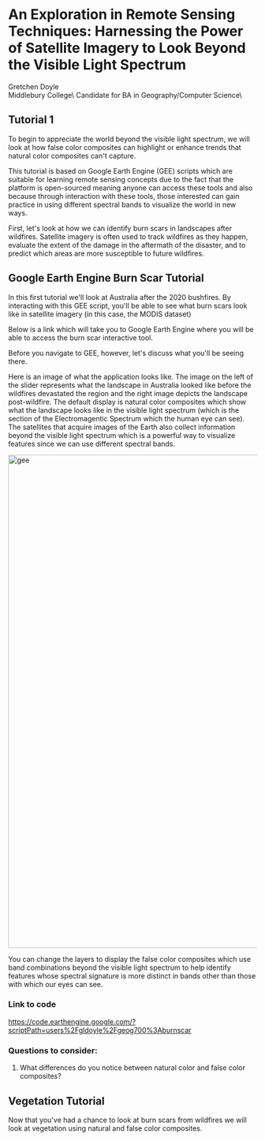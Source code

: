 # An Exploration in Remote Sensing Techniques: Harnessing the Power of Satellite Imagery to Look Beyond the Visible Light Spectrum

Gretchen Doyle\
Middlebury College\ 
Candidate for BA in Geography/Computer Science\

## Tutorial 1

To begin to appreciate the world beyond the visible light spectrum, we will look at how false color composites can highlight or enhance trends that natural color composites can't capture.

This tutorial is based on Google Earth Engine (GEE) scripts which are suitable for learning remote sensing concepts due to the fact that the platform is open-sourced meaning anyone can access these tools and also because through interaction with these tools, those interested can gain practice in using different spectral bands to visualize the world in new ways.

First, let's look at how we can identify burn scars in landscapes after wildfires. Satellite imagery is often used to track wildfires as they happen, evaluate the extent of the damage in the aftermath of the disaster, and to predict which areas are more susceptible to future wildfires.

## Google Earth Engine Burn Scar Tutorial

In this first tutorial we'll look at Australia after the 2020 bushfires. By interacting
with this GEE script, you'll be able to see what burn scars look like in satellite imagery (in this case, the MODIS dataset)

Below is a link which will take you to Google Earth Engine where you will be able to access the burn scar interactive tool.

Before you navigate to GEE, however, let's discuss what you'll be seeing there.

Here is an image of what the application looks like. The image on the left of the slider represents what the landscape in Australia looked like before the wildfires devastated the region and the right image depicts the landscape post-wildfire. The default display is natural color composites which show what the landscape looks like in the visible light spectrum (which is the section of the Electromagentic Spectrum which the human eye can see). The satellites that acquire images of the Earth also collect information beyond the visible light spectrum which is a powerful way to visualize features since we can use different spectral bands.

<img width="1000" alt="gee" src="https://user-images.githubusercontent.com/63744379/141497446-934ba6c2-b82b-4cc0-ae73-8dc337bc70d5.png">

You can change the layers to display the false color composites which use band combinations beyond the visible light spectrum to help identify features whose spectral signature is more distinct in bands other than those with which our eyes can see.

### Link to code

https://code.earthengine.google.com/?scriptPath=users%2Fgldoyle%2Fgeog700%3Aburnscar

### Questions to consider:
1. What differences do you notice between natural color and false color composites?

## Vegetation Tutorial

Now that you've had a chance to look at burn scars from wildfires we will look at vegetation using natural and false color composites. 





